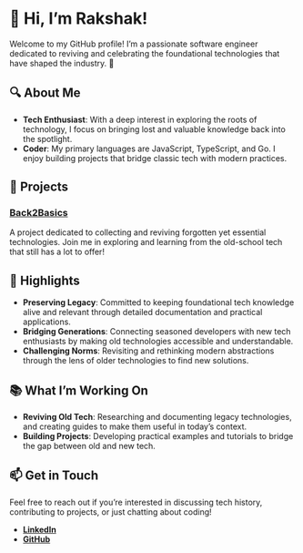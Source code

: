 # 👋 Hi, I’m Rakshak!

Welcome to my GitHub profile! I’m a passionate software engineer dedicated to reviving and celebrating the foundational technologies that have shaped the industry. 🌟

## 🔍 About Me

- **Tech Enthusiast**: With a deep interest in exploring the roots of technology, I focus on bringing lost and valuable knowledge back into the spotlight.
- **Coder**: My primary languages are JavaScript, TypeScript, and Go. I enjoy building projects that bridge classic tech with modern practices.

## 🚀 Projects

### [Back2Basics](https://github.com/your-repo-link)
A project dedicated to collecting and reviving forgotten yet essential technologies. Join me in exploring and learning from the old-school tech that still has a lot to offer!

## 🌟 Highlights

- **Preserving Legacy**: Committed to keeping foundational tech knowledge alive and relevant through detailed documentation and practical applications.
- **Bridging Generations**: Connecting seasoned developers with new tech enthusiasts by making old technologies accessible and understandable.
- **Challenging Norms**: Revisiting and rethinking modern abstractions through the lens of older technologies to find new solutions.

## 📚 What I’m Working On

- **Reviving Old Tech**: Researching and documenting legacy technologies, and creating guides to make them useful in today’s context.
- **Building Projects**: Developing practical examples and tutorials to bridge the gap between old and new tech.

## 📫 Get in Touch

Feel free to reach out if you’re interested in discussing tech history, contributing to projects, or just chatting about coding!

- **[LinkedIn](https://www.linkedin.com/in/rakshyak-satpathy/)**
- **[GitHub](https://github.com/rakshyak-98)**
